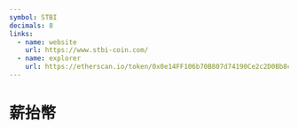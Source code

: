 ```yaml
---
symbol: STBI
decimals: 8
links:
  - name: website
    url: https://www.stbi-coin.com/
  - name: explorer
    url: https://etherscan.io/token/0x0e14FF106b70B807d74190Ce2c2D0Bb8c865082d
---
```


# 薪抬幣
